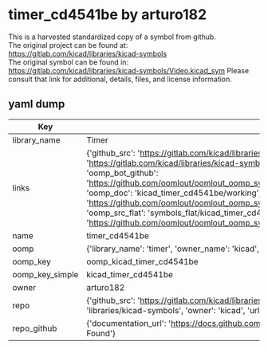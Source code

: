 # timer_cd4541be by arturo182  
This is a harvested standardized copy of a symbol from github.  
The original project can be found at:  
https://gitlab.com/kicad/libraries/kicad-symbols  
The original symbol can be found in:
https://gitlab.com/kicad/libraries/kicad-symbols/Video.kicad_sym
Please consult that link for additional, details, files, and license information.  
## yaml dump  
| Key | Value |  
| --- | --- |  
| library_name | Timer |  
| links | {'github_src': 'https://gitlab.com/kicad/libraries/kicad-symbols/Video.kicad_sym', 'github_src_repo': 'https://gitlab.com/kicad/libraries/kicad-symbols', 'oomp_bot': 'kicad_timer_cd4541be/working', 'oomp_bot_github': 'https://github.com/oomlout/oomlout_oomp_symbol_bot/tree/main/kicad_timer_cd4541be/working', 'oomp_doc': 'kicad_timer_cd4541be/working', 'oomp_doc_github': 'https://github.com/oomlout/oomlout_oomp_symbol_doc/tree/main/kicad_timer_cd4541be/working', 'oomp_src_flat': 'symbols_flat/kicad_timer_cd4541be/working', 'oomp_src_flat_github': 'https://github.com/oomlout/oomlout_oomp_symbol_src/tree/main/kicad_timer_cd4541be/working'} |  
| name | timer_cd4541be |  
| oomp | {'library_name': 'timer', 'owner_name': 'kicad', 'symbol_name': 'timer_cd4541be'} |  
| oomp_key | oomp_kicad_timer_cd4541be |  
| oomp_key_simple | kicad_timer_cd4541be |  
| owner | arturo182 |  
| repo | {'github_src': 'https://gitlab.com/kicad/libraries/kicad-symbols/Video.kicad_sym', 'name': 'libraries/kicad-symbols', 'owner': 'kicad', 'url': 'https://gitlab.com/kicad/libraries/kicad-symbols'} |  
| repo_github | {'documentation_url': 'https://docs.github.com/rest/repos/repos#get-a-repository', 'message': 'Not Found'} |  

